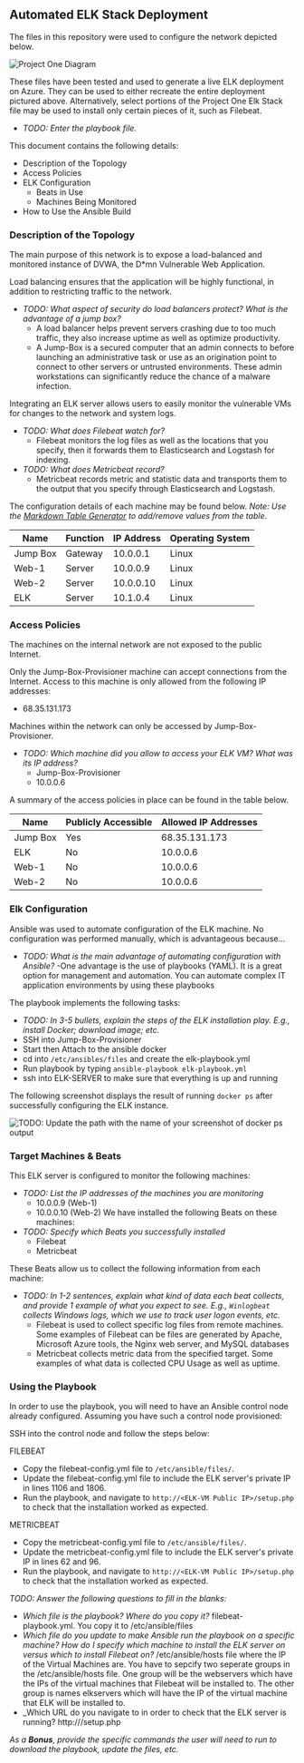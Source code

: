 ## Automated ELK Stack Deployment

The files in this repository were used to configure the network depicted below.

![Project One Diagram](https://user-images.githubusercontent.com/88748033/152657802-d661fd3c-5a89-4158-94c6-e9c581800498.PNG)

These files have been tested and used to generate a live ELK deployment on Azure. They can be used to either recreate the entire deployment pictured above. Alternatively, select portions of the Project One Elk Stack file may be used to install only certain pieces of it, such as Filebeat.

  - _TODO: Enter the playbook file._

This document contains the following details:
- Description of the Topology
- Access Policies
- ELK Configuration
  - Beats in Use
  - Machines Being Monitored
- How to Use the Ansible Build


### Description of the Topology

The main purpose of this network is to expose a load-balanced and monitored instance of DVWA, the D*mn Vulnerable Web Application.

Load balancing ensures that the application will be highly functional, in addition to restricting traffic to the network.
- _TODO: What aspect of security do load balancers protect? What is the advantage of a jump box?_
  - A load balancer helps prevent servers crashing due to too much traffic, they also increase uptime as well as optimize productivity. 
  - A Jump-Box is a secured computer that an admin connects to before launching an administrative task or use as an origination point to connect to other servers or untrusted       environments. These admin workstations can significantly reduce the chance of a malware infection. 

Integrating an ELK server allows users to easily monitor the vulnerable VMs for changes to the network and system logs.
- _TODO: What does Filebeat watch for?_
  - Filebeat monitors the log files as well as the locations that you specify, then it forwards them to Elasticsearch and Logstash for indexing.
- _TODO: What does Metricbeat record?_
  - Metricbeat records metric and statistic data and transports them to the output that you specify through Elasticsearch and Logstash.

The configuration details of each machine may be found below.
_Note: Use the [Markdown Table Generator](http://www.tablesgenerator.com/markdown_tables) to add/remove values from the table_.

| Name     | Function | IP Address | Operating System |
|----------|----------|------------|------------------|
| Jump Box | Gateway  | 10.0.0.1   | Linux            |
| Web-1    | Server   | 10.0.0.9   | Linux            |
| Web-2    | Server   | 10.0.0.10  | Linux            |
| ELK      | Server   | 10.1.0.4   | Linux            |

### Access Policies

The machines on the internal network are not exposed to the public Internet. 

Only the Jump-Box-Provisioner machine can accept connections from the Internet. Access to this machine is only allowed from the following IP addresses:
- 68.35.131.173

Machines within the network can only be accessed by Jump-Box-Provisioner.
- _TODO: Which machine did you allow to access your ELK VM? What was its IP address?_
  - Jump-Box-Provisioner
  - 10.0.0.6

A summary of the access policies in place can be found in the table below.

| Name     | Publicly Accessible | Allowed IP Addresses |
|----------|---------------------|----------------------|
| Jump Box | Yes                 |   68.35.131.173      |
| ELK      | No                  |   10.0.0.6           |
| Web-1    | No                  |   10.0.0.6           |
| Web-2    | No                  |   10.0.0.6           |



### Elk Configuration

Ansible was used to automate configuration of the ELK machine. No configuration was performed manually, which is advantageous because...
- _TODO: What is the main advantage of automating configuration with Ansible?_ 
  -One advantage is the use of playbooks (YAML). It is a great option for management and automation. You can automate complex IT application environments by using these            playbooks

The playbook implements the following tasks:
- _TODO: In 3-5 bullets, explain the steps of the ELK installation play. E.g., install Docker; download image; etc._
- SSH into Jump-Box-Provisioner
- Start then Attach to the ansible docker
- cd into `/etc/ansibles/files` and create the elk-playbook.yml
- Run playbook by typing `ansible-playbook elk-playbook.yml` 
- ssh into ELK-SERVER to make sure that everything is up and running


The following screenshot displays the result of running `docker ps` after successfully configuring the ELK instance.

![TODO: Update the path with the name of your screenshot of docker ps output](Images/docker_ps_output.png)

### Target Machines & Beats
This ELK server is configured to monitor the following machines:
- _TODO: List the IP addresses of the machines you are monitoring_
  - 10.0.0.9 (Web-1)
  - 10.0.0.10 (Web-2)
We have installed the following Beats on these machines:
- _TODO: Specify which Beats you successfully installed_
  - Filebeat
  - Metricbeat

These Beats allow us to collect the following information from each machine:
- _TODO: In 1-2 sentences, explain what kind of data each beat collects, and provide 1 example of what you expect to see. E.g., `Winlogbeat` collects Windows logs, which we use to track user logon events, etc._
  - Filebeat is used to collect specific log files from remote machines. Some examples of Filebeat can be files are generated by       Apache, Microsoft Azure tools, the Nginx web server, and MySQL databases
  - Metricbeat collects metric data from the specified target. Some examples of what data is collected CPU Usage as well as           uptime.

### Using the Playbook
In order to use the playbook, you will need to have an Ansible control node already configured. Assuming you have such a control node provisioned: 

SSH into the control node and follow the steps below:

FILEBEAT

- Copy the filebeat-config.yml file to `/etc/ansible/files/`. 
- Update the filebeat-config.yml file to include the ELK server's private IP in lines 1106 and 1806.
- Run the playbook, and navigate to `http://<ELK-VM Public IP>/setup.php` to check that the installation worked as expected.

METRICBEAT

- Copy the metricbeat-config.yml file to `/etc/ansible/files/`.
- Update the metricbeat-config.yml file to include the ELK server's private IP in lines 62 and 96.
- Run the playbook, and navigate to `http://<ELK-VM Public IP>/setup.php` to check that the installation worked as expected.

_TODO: Answer the following questions to fill in the blanks:_
- _Which file is the playbook? Where do you copy it?_ filebeat-playbook.yml. You copy it to /etc/ansible/files
- _Which file do you update to make Ansible run the playbook on a specific machine? How do I specify which machine to install the ELK server on versus which to install Filebeat on?_ /etc/ansible/hosts file where the IP of the Virtual Machines are. You have to sepcify two seperate groups in the /etc/ansible/hosts file. One group will be the webservers which have the IPs of the virtual machines that Filebeat will be installed to. The other group is names elkservers which will have the IP of the virtual machine that ELK will be installed to. 
- _Which URL do you navigate to in order to check that the ELK server is running? http://<ELK-VM Public IP>/setup.php

_As a **Bonus**, provide the specific commands the user will need to run to download the playbook, update the files, etc._
